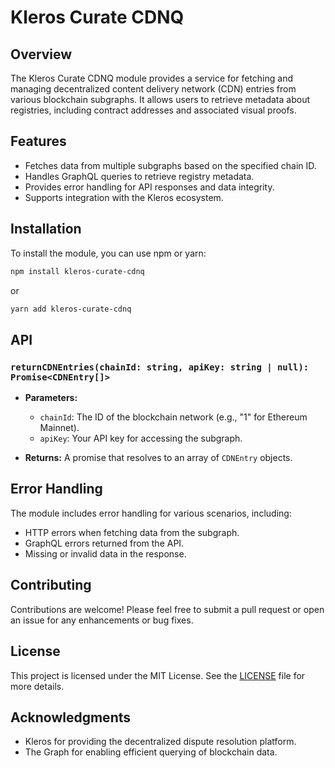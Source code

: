 # Kleros Curate CDNQ

## Overview

The Kleros Curate CDNQ module provides a service for fetching and managing decentralized content delivery network (CDN) entries from various blockchain subgraphs. It allows users to retrieve metadata about registries, including contract addresses and associated visual proofs.

## Features

- Fetches data from multiple subgraphs based on the specified chain ID.
- Handles GraphQL queries to retrieve registry metadata.
- Provides error handling for API responses and data integrity.
- Supports integration with the Kleros ecosystem.

## Installation

To install the module, you can use npm or yarn:

```bash
npm install kleros-curate-cdnq
```

or

```bash
yarn add kleros-curate-cdnq
```

## API

### `returnCDNEntries(chainId: string, apiKey: string | null): Promise<CDNEntry[]>`

- **Parameters:**

  - `chainId`: The ID of the blockchain network (e.g., "1" for Ethereum Mainnet).
  - `apiKey`: Your API key for accessing the subgraph.

- **Returns:** A promise that resolves to an array of `CDNEntry` objects.

## Error Handling

The module includes error handling for various scenarios, including:

- HTTP errors when fetching data from the subgraph.
- GraphQL errors returned from the API.
- Missing or invalid data in the response.

## Contributing

Contributions are welcome! Please feel free to submit a pull request or open an issue for any enhancements or bug fixes.

## License

This project is licensed under the MIT License. See the [LICENSE](LICENSE) file for more details.

## Acknowledgments

- Kleros for providing the decentralized dispute resolution platform.
- The Graph for enabling efficient querying of blockchain data.
